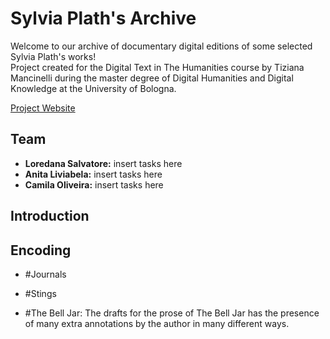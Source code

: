 # Sylvia Plath's Archive

Welcome to our archive of documentary digital editions of some selected Sylvia Plath's works! <br>
Project created for the Digital Text in The Humanities course by Tiziana Mancinelli during the master degree of Digital Humanities and Digital Knowledge at the University of Bologna.

[Project Website](https://thebelljar-dse.github.io/TheBellJar-dse/)

Team
-
- **Loredana Salvatore:** insert tasks here
- **Anita Liviabela:** insert tasks here
- **Camila Oliveira:** insert tasks here

Introduction
-

Encoding
-
- #Journals

- #Stings

- #The Bell Jar:
The drafts for the prose of The Bell Jar has the presence of many extra annotations by the author in many different ways.
